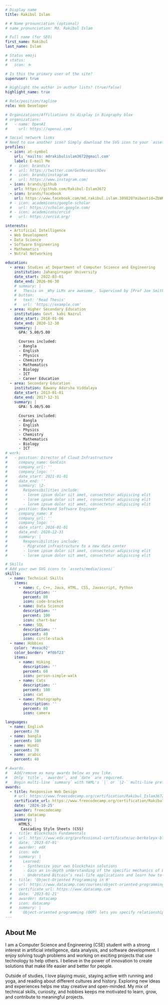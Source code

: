 ```yaml
---
# Display name
title: Rakibul Islam

# # Name pronunciation (optional)
# name_pronunciation: Md. Rakibul Islam

# Full name (for SEO)
first_name: Rakibul
last_name: Islam

# Status emoji
# status:
#   icon: ☕️

# Is this the primary user of the site?
superuser: true

# Highlight the author in author lists? (true/false)
highlight_name: true

# Role/position/tagline
role: Web Developer

# Organizations/Affiliations to display in Biography blox
# organizations:
#   - name: OpenAI
#     url: https://openai.com/

# Social network links
# Need to use another icon? Simply download the SVG icon to your `assets/media/icons/` folder.
profiles:
  - icon: at-symbol
    url: 'mailto: mdrakibulislam3672@gmail.com'
    label: E-mail Me
  # - icon: brands/x
  #   url: https://twitter.com/GetResearchDev
  # - icon: brands/instagram
  #   url: https://www.instagram.com/
  - icon: brands/github
    url: https://github.com/Rakibul-Islam3672
  - icon: brands/facebook
    url: https://www.facebook.com/md.rakibul.islam.389820?mibextid=ZbWKwL
  # - icon: academicons/google-scholar
  #   url: https://scholar.google.com/
  # - icon: academicons/orcid
  #   url: https://orcid.org/

interests:
  - Artificial Intelligence
  - Web Development
  - Data Science
  - Software Engineering
  - Mathematics
  - Nutral Networking

education:
  - area: Studies at Department of Computer Science and Engineering
    institution: Jahangirnagar University
    date_start: 2022-03-01
    date_end: 2026-06-30
    # summary: |
    #   Thesis on _Why LLMs are awesome_. Supervised by [Prof Joe Smith](https://example.com). Presented papers at 5 IEEE conferences with the contributions being published in 2 Springer journals.
    # button:
    #   text: 'Read Thesis'
    #   url: 'https://example.com'
  - area: Higher Secondary Education
    institution: Govt. kabi Nazrul
    date_start: 2018-01-06
    date_end: 2020-12-30
    summary: |
      GPA: 5.00/5.00

      Courses included:
      - Bangla
      - English
      - Physics
      - Chemistry
      - Mathematics
      - Biology
      - ICT
      - Career Education
  - area: Secondary Education
    institution: Bawany Adarsha Viddalaya
    date_start: 2013-01-01
    date_end: 2017-12-31
    summary: |
      GPA: 5.00/5.00
      
      Courses included:
      - Bangla
      - English
      - Physics
      - Chemistry
      - Mathematics
      - Biology
      - ICT
# work:
#   - position: Director of Cloud Infrastructure
#     company_name: GenCoin
#     company_url: ''
#     company_logo: ''
#     date_start: 2021-01-01
#     date_end: ''
#     summary: |2-
#       Responsibilities include:
#       - lorem ipsum dolor sit amet, consectetur adipiscing elit
#       - lorem ipsum dolor sit amet, consectetur adipiscing elit
#       - lorem ipsum dolor sit amet, consectetur adipiscing elit
#   - position: Backend Software Engineer
#     company_name: X
#     company_url: ''
#     company_logo: ''
#     date_start: 2016-01-01
#     date_end: 2020-12-31
#     summary: |
#       Responsibilities include:
#       - Migrated infrastructure to a new data center
#       - lorem ipsum dolor sit amet, consectetur adipiscing elit
#       - lorem ipsum dolor sit amet, consectetur adipiscing elit

# Skills
# Add your own SVG icons to `assets/media/icons/`
skills:
  - name: Technical Skills
    items:
      - name: C, C++, Java, HTML, CSS, Javascript, Python
        description: ''
        percent: 80
        icon: code-bracket
      - name: Data Science
        description: ''
        percent: 100
        icon: chart-bar
      - name: SQL
        description: ''
        percent: 40
        icon: circle-stack
  - name: Hobbies
    color: '#eeac02'
    color_border: '#f0bf23'
    items:
      - name: Hiking
        description: ''
        percent: 60
        icon: person-simple-walk
      - name: Cats
        description: ''
        percent: 100
        icon: cat
      - name: Photography
        description: ''
        percent: 80
        icon: camera

languages:
  - name: English
    percent: 70
  - name: bangla
    percent: 100
  - name: Hindi
    percent: 70
  - name: arabic
    percent: 40  

# Awards.
#   Add/remove as many awards below as you like.
#   Only `title`, `awarder`, and `date` are required.
#   Begin multi-line `summary` with YAML's `|` or `|2-` multi-line prefix and indent 2 spaces below.
awards:
  - title: Responsive Web Design
    # url: https://www.freecodecamp.org/certification/Rakibul_Islam3672/responsive-web-design
    certificate_url: https://www.freecodecamp.org/certification/Rakibul_Islam3672/responsive-web-design
    date: '2024-10-25'
    awarder: freecodecamp
    icon: datacamp
    summary: |
      HTML5,
       Cascading Style Sheets (CSS)
  # - title: Blockchain Fundamentals
  #   url: https://www.edx.org/professional-certificate/uc-berkeleyx-blockchain-fundamentals
  #   date: '2023-07-01'
  #   awarder: edX
  #   icon: edx
  #   summary: |
  #     Learned:
  #     - Synthesize your own blockchain solutions
  #     - Gain an in-depth understanding of the specific mechanics of Bitcoin
  #     - Understand Bitcoin’s real-life applications and learn how to attack and destroy Bitcoin, Ethereum, smart contracts and Dapps, and alternatives to Bitcoin’s Proof-of-Work consensus algorithm
  # - title: 'Object-Oriented Programming in R'
  #   url: https://www.datacamp.com/courses/object-oriented-programming-with-s3-and-r6-in-r
  #   certificate_url: https://www.datacamp.com
  #   date: '2023-01-21'
  #   awarder: datacamp
  #   icon: datacamp
  #   summary: |
  #     Object-oriented programming (OOP) lets you specify relationships between functions and the objects that they can act on, helping you manage complexity in your code. This is an intermediate level course, providing an introduction to OOP, using the S3 and R6 systems. S3 is a great day-to-day R programming tool that simplifies some of the functions that you write. R6 is especially useful for industry-specific analyses, working with web APIs, and building GUIs.
---
```


## About Me

I am a Computer Science and Engineering (CSE) student with a strong interest in artificial intelligence, data analysis, and software development. I enjoy solving tough problems and working on exciting projects that use technology to help others. I believe in the power of innovation to create solutions that make life easier and better for people.

Outside of studies, I love playing music, staying active with running and yoga, and reading about different cultures and history. Exploring new ideas and experiences helps me stay creative and open-minded. My mix of technical skills, curiosity, and hobbies keeps me motivated to learn, grow, and contribute to meaningful projects.
